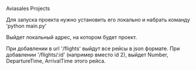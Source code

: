 Aviasales Projects

Для запуска проекта нужно установить его локально и 
набрать команду 'python main.py'

Выйдет локальный адрес, на котором будет проект.

При добавлении в url '/flights' выйдут все рейсы в json 
формате. При добавлении '/flights/:id' (например вместо id 2), 
выйдет Number, DepartureTime, ArrivalTime этого рейса. 